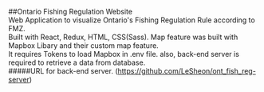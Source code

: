 
##Ontario Fishing Regulation Website
<br>
Web Application to visualize Ontario's Fishing Regulation Rule according to FMZ.
<br>
Built with React, Redux, HTML, CSS(Sass).
Map feature was built with Mapbox Libary and their custom map feature.
<br>
It requires Tokens to load Mapbox in .env file.
also, back-end server is required to retrieve a data from database.
<br>
#####URL for back-end server. (https://github.com/LeSheon/ont_fish_reg-server)

